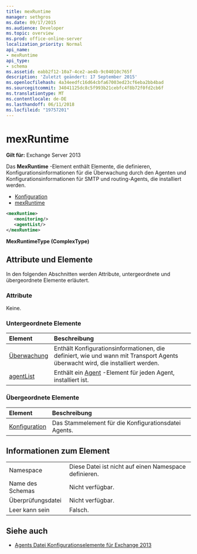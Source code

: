 ```yaml
---
title: mexRuntime
manager: sethgros
ms.date: 09/17/2015
ms.audience: Developer
ms.topic: overview
ms.prod: office-online-server
localization_priority: Normal
api_name:
- mexRuntime
api_type:
- schema
ms.assetid: eabb2f12-10a7-4ce2-ae4b-9c04010c765f
description: 'Zuletzt geändert: 17 September 2015'
ms.openlocfilehash: 4a34eedfc16d64cbfa67003ed23cf6eba2bb4bad
ms.sourcegitcommit: 34041125dc8c5f993b21cebfc4f8b72f0fd2cb6f
ms.translationtype: MT
ms.contentlocale: de-DE
ms.lasthandoff: 06/11/2018
ms.locfileid: "19757201"
---
```

# <a name="mexruntime"></a>mexRuntime
  
**Gilt für:** Exchange Server 2013
  
Das **MexRuntime** -Element enthält Elemente, die definieren, Konfigurationsinformationen für die Überwachung durch den Agenten und Konfigurationsinformationen für SMTP und routing-Agents, die installiert werden. 
  
- [Konfiguration](configuration.md)  
- [mexRuntime](mexruntime.md)
  
```XML
<mexRuntime>
   <monitoring/>
   <agentList/>
</mexRuntime>
```

**MexRuntimeType (ComplexType)**

## <a name="attributes-and-elements"></a>Attribute und Elemente

In den folgenden Abschnitten werden Attribute, untergeordnete und übergeordnete Elemente erläutert.
  
### <a name="attributes"></a>Attribute

Keine.
  
### <a name="child-elements"></a>Untergeordnete Elemente

|**Element**|**Beschreibung**|
|:-----|:-----|
|[Überwachung](monitoring.md) <br/> |Enthält Konfigurationsinformationen, die definiert, wie und wann mit Transport Agents überwacht wird, die installiert werden.  <br/> |
|[agentList](agentlist.md) <br/> |Enthält ein [Agent](agent.md) -Element für jeden Agent, installiert ist.  <br/> |
   
### <a name="parent-elements"></a>Übergeordnete Elemente

|**Element**|**Beschreibung**|
|:-----|:-----|
|[Konfiguration](configuration.md) <br/> |Das Stammelement für die Konfigurationsdatei Agents.  <br/> |
   
## <a name="element-information"></a>Informationen zum Element

|||
|:-----|:-----|
|Namespace  <br/> |Diese Datei ist nicht auf einen Namespace definieren.  <br/> |
|Name des Schemas  <br/> |Nicht verfügbar.  <br/> |
|Überprüfungsdatei  <br/> |Nicht verfügbar.  <br/> |
|Leer kann sein  <br/> |Falsch.  <br/> |
   
## <a name="see-also"></a>Siehe auch

- [Agents Datei Konfigurationselemente für Exchange 2013](agents-configuration-file-elements-for-exchange-2013.md)

